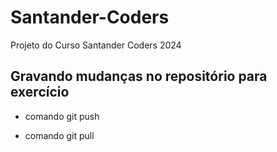 # Santander-Coders

Projeto do Curso Santander Coders 2024

## Gravando mudanças no repositório para exercício

- comando git push
* comando git pull
